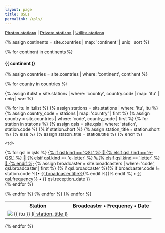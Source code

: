 ```yaml
---
layout: page
title: QSLs
permalink: /qsls/
---
```


<p><a href="/pirates/">Pirates stations</a> | <a href="/private/">Private stations</a> | <a href="/utility">Utility stations</a></p>

{% assign continents = site.countries | map: 'continent' | uniq | sort %}

{% for continent in continents %}

<h4>{{ continent }}</h4>

{% assign countries = site.countries | where: 'continent', continent %}

<table>
<tr>
    <th>Station</th>
    <th>Broadcaster &bullet; Frequency &bullet; Date</th>
</tr>

{% for country in countries %} 

{% assign itulist = site.stations | where: 'country', country.code | map: 'itu' | uniq | sort %}

{% for itu in itulist %}
    {% assign stations = site.stations | where: 'itu', itu %}
    {% assign country_code = stations | map: 'country' | first %}
    {% assign country = site.countries | where: 'code', country_code | first %}
{% for station in stations %}
    {% assign qsls = site.qsls | where: 'station', station.code %}
    {% if station.short %}
        {% assign station_title = station.short %}
    {% else %}
        {% assign station_title = station.title %}
    {% endif %}

<tr>
    <td>
        <img class="flag" src="{{ country.flag }}"/>
        {{ itu }}
        <a href="{{ station.url }}">{{ station_title }}</a>
    </td>

    <td>
{% for qsl in qsls %}
    <a href="{{ qsl.url }}">{% if qsl.kind == 'QSL' %}
    &#128231;
    {% elsif qsl.kind == 'e-QSL' %}
    &#128206;
    {% elsif qsl.kind == 'e-letter' %}
    &#128292;
    {% elsif qsl.kind == 'letter' %}
    &#128240;
    {% endif %}</a>
    {% assign broadcaster = site.broadcasters | where: 'code', qsl.broadcaster | first %}
    {% if qsl.broadcaster %}{% if broadcaster.code != station.code %}&bullet; <a href="{{ broadcaster.url }}">{{ broadcaster.title}}</a>{% endif %}{% endif %}
    &bullet; <a href="{{ qsl.url }}">{{ qsl.frequency }}</a>
    &bullet; {{ qsl.reception_date }}<br/>
{% endfor %}
    </td>

</tr>
{% endfor %}
{% endfor %}
{% endfor %}

</table>

{% endfor %}
